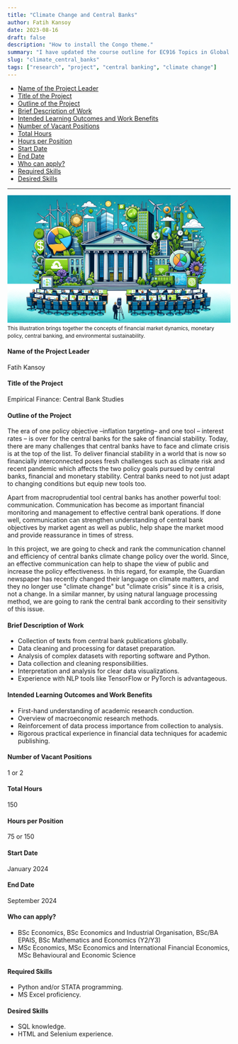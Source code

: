 ```yaml
---
title: "Climate Change and Central Banks"
author: Fatih Kansoy
date: 2023-08-16
draft: false
description: "How to install the Congo theme."
summary: "I have updated the course outline for EC916 Topics in Global Finance. This course is designed for MSc in Economics students at the Department of Economics at the University of Warwick. This course is also available for MSc Finance & Economics students at the Warwick Business School."
slug: "climate_central_banks"
tags: ["research", "project", "central banking", "climate change"]
---
```



- [Name of the Project Leader](#name-of-the-project-leader)
- [Title of the Project](#title-of-the-project)
- [Outline of the Project](#outline-of-the-project)
- [Brief Description of Work](#brief-description-of-work)
- [Intended Learning Outcomes and Work Benefits](#intended-learning-outcomes-and-work-benefits)
- [Number of Vacant Positions](#number-of-vacant-positions)
- [Total Hours](#total-hours)
- [Hours per Position](#hours-per-position)
- [Start Date](#start-date)
- [End Date](#end-date)
- [Who can apply?](#who-can-apply)
- [Required Skills](#required-skills)
- [Desired Skills](#desired-skills)

---

<small>![EC916 Topics in Global Finance](climatecentralbank.png)</small>
<small>This illustration brings together the concepts of financial market dynamics, monetary policy, central banking, and environmental sustainability.</small>



#### Name of the Project Leader

Fatih Kansoy

#### Title of the Project

Empirical Finance: Central Bank Studies

#### Outline of the Project

The era of one policy objective –inflation targeting– and one tool – interest rates – is over for the central banks for the sake of financial stability. Today, there are many challenges that central banks have to face and climate crisis is at the top of the list. To deliver financial stability in a world that is now so financially interconnected poses fresh challenges such as climate risk and recent pandemic which affects the two policy goals pursued by central banks, financial and monetary stability. Central banks need to not just adapt to changing conditions but equip new tools too.

Apart from macroprudential tool central banks has another powerful tool: communication. Communication has become as important financial monitoring and management to effective central bank operations. If done well, communication can strengthen understanding of central bank objectives by market agent as well as public, help shape the market mood and provide reassurance in times of stress.

In this project, we are going to check and rank the communication channel and efficiency of central banks climate change policy over the world. Since, an effective communication can help to shape the view of public and increase the policy effectiveness. In this regard, for example, the Guardian newspaper has recently changed their language on climate matters, and they no longer use "climate change" but "climate crisis” since it is a crisis, not a change. In a similar manner, by using natural language processing method, we are going to rank the central bank according to their sensitivity of this issue.

#### Brief Description of Work

- Collection of texts from central bank publications globally.
- Data cleaning and processing for dataset preparation.
- Analysis of complex datasets with reporting software and Python.
- Data collection and cleaning responsibilities.
- Interpretation and analysis for clear data visualizations.
- Experience with NLP tools like TensorFlow or PyTorch is advantageous.

#### Intended Learning Outcomes and Work Benefits

- First-hand understanding of academic research conduction.
- Overview of macroeconomic research methods.
- Reinforcement of data process importance from collection to analysis.
- Rigorous practical experience in financial data techniques for academic publishing.

#### Number of Vacant Positions

1 or 2

#### Total Hours

150

#### Hours per Position

75 or 150

#### Start Date

January 2024

#### End Date

September 2024

#### Who can apply?

- BSc Economics, BSc Economics and Industrial Organisation, BSc/BA EPAIS, BSc Mathematics and Economics (Y2/Y3)
- MSc Economics, MSc Economics and International Financial Economics, MSc Behavioural and Economic Science

#### Required Skills

- Python and/or STATA programming.
- MS Excel proficiency.

#### Desired Skills

- SQL knowledge.
- HTML and Selenium experience.
